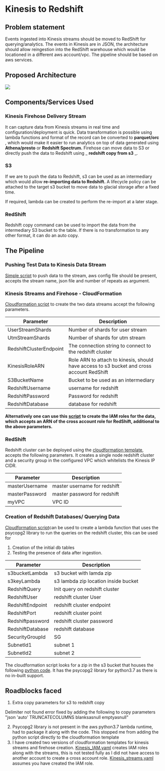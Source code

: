 # Kinesis to Redshift

## Problem statement

Events ingested into Kinesis streams should be moved to RedShift for querying/analytics. The events in Kinesis are in JSON, the architecture should allow reingestion into the RedShift warehouse which would be locationed in a different aws account/vpc. The pipeline should be based on aws services.

## Proposed Architecture

![](https://github.com/maheshpnair/event-monitor/blob/master/arch.png)

## Components/Services Used

### Kinesis Firehose Delivery Stream

It can capture data from Kinesis streams in real time and configuration/deployment is quick. Data transformation is possible using lambda functions and format of the record can be converted to **parquet/orc** , which would make it easier to run analytics on top of data generated using **Athena/presto** or **Redshift Spectrum.** Firehose can move data to S3 or directly push the data to Redshift using _ **redshift copy from s3** __._

### S3

If we are to push the data to Redshift, s3 can be used as an intermediary which would allow **re-importing data to Redshift.** A lifecycle policy can be attached to the target s3 bucket to move data to glacial storage after a fixed time.

If required, lambda can be created to perform the re-import at a later stage.

### RedShift

Redshift copy command can be used to import the data from the intermediary S3 bucket to the table. If there is no transformation to any other format, it can do an auto copy.

##


## The Pipeline

### Pushing Test Data to Kinesis Data Stream

[Simple script](https://github.com/maheshpnair/event-monitor/blob/master/push_json_kinesis_streams.py) to push data to the stream, aws config file should be present, accepts the stream name, json file and number of repeats as argument.

### Kinesis Streams and Firehose - CloudFormation

[Cloudformation script](https://github.com/maheshpnair/event-monitor/blob/master/kinesis-streams.yaml) to create the two data streams accept the following parameters.

| **Parameter** | **Description** |
| --- | --- |
| UserStreamShards | Number of shards for user stream |
| UtmStreamShards | Number of shards for utm stream |
| RedshiftClusterEndpoint | The connection string to connect to the redshift cluster |
| KinesisRoleARN | Role ARN to attach to kinesis, should have access to s3 bucket and cross account RedShift |
| S3BucketName | Bucket to be used as an intermediary |
| RedshiftUsername | username for redshift |
| RedshiftPassword | Password for redshift |
| RedshiftDatabase | database for redshift |

**Alternatively one can use this** [**script**](https://github.com/maheshpnair/event-monitor/blob/master/kinesis_IAM.yaml) **to create the IAM roles for the data, which accepts an ARN of the cross account role for RedShift, additional to the above parameters.**

### RedShift

Redshift cluster can be deployed using the [cloudformation template](https://github.com/maheshpnair/event-monitor/blob/master/redshift.yaml), accepts the following parameters. It creates a single node redshift cluster and a security group in the configured VPC which whitelists the Kinesis IP CIDR.

| **Parameter** | **Description** |
| --- | --- |
| masterUsername | master username for redshift |
| masterPassword | master password for redshift |
| myVPC | VPC ID |

### Creation of Redshift Databases/ Querying Data

[Cloudformation script](https://github.com/maheshpnair/event-monitor/blob/master/Kinesis_query_runner_lambda.yaml)can be used to create a lambda function that uses the psycopg2 library to run the queries on the redshift cluster, this can be used for

1. Creation of the initial db tables
2. Testing the presence of data after ingestion.

| Parameter | Description |
| --- | --- |
| s3bucketLambda | s3 bucket with lamda zip |
| s3keyLambda | s3 lambda zip location inside bucket |
| RedshiftQuery | Init query on redshift cluster |
| RedshiftUser | redshift cluster User |
| RedshiftEndpoint | redshift cluster endpoint |
| RedshiftPort | redshift cluster point |
| Redshiftpassword | redshift cluster password |
| RedshiftDatabase | redshift database |
| SecurityGroupId | SG |
| SubnetId1 | subnet 1 |
| SubnetId2 | subnet 2 |

The cloudformation script looks for a zip in the s3 bucket that houses the following [python code](https://github.com/maheshpnair/event-monitor/tree/master/lambda). It has the psycopg2 library for python3.7 as there is no in-built support.

## Roadblocks faced

1. Extra copy parameters for s3 to redshift copy

Delimiter not found error fixed by adding the following to copy parameters &quot;json &#39;auto&#39; TRUNCATECOLUMNS blanksasnull emptyasnull&quot;

2. Psycopg2 library is not present in the aws python3.7 lambda runtime, had to package it along with the code. This stopped me from adding the python script directly to the cloudformation template
3. I have created two versions of cloudformation templates for kinesis streams and firehose creation.
   [Kinesis\_IAM.yaml](https://github.com/maheshpnair/event-monitor/blob/master/kinesis_IAM.yaml) creates IAM roles along with the streams, this is not tested fully as I did not have access to another account to create a cross account role.
   [Kinesis\_streams.yaml](https://github.com/maheshpnair/event-monitor/blob/master/kinesis-streams.yaml) assumes you have created the IAM role.
